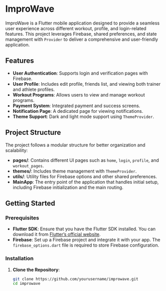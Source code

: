 # ImproWave

ImproWave is a Flutter mobile application designed to provide a seamless user experience across different workout, profile, and login-related features. This project leverages Firebase, shared preferences, and state management with `Provider` to deliver a comprehensive and user-friendly application.

## Features

- **User Authentication**: Supports login and verification pages with Firebase.
- **User Profile**: Includes edit profile, friends list, and viewing both trainer and athlete profiles.
- **Workout Programs**: Allows users to view and manage workout programs.
- **Payment System**: Integrated payment and success screens.
- **Notification Page**: A dedicated page for viewing notifications.
- **Theme Support**: Dark and light mode support using `ThemeProvider`.

## Project Structure

The project follows a modular structure for better organization and scalability:

- **pages/**: Contains different UI pages such as `home`, `login`, `profile`, and `workout_pages`.
- **themes/**: Includes theme management with `ThemeProvider`.
- **utils/**: Utility files for Firebase options and other shared preferences.
- **MainApp**: The entry point of the application that handles initial setup, including Firebase initialization and the main routing.

## Getting Started

### Prerequisites

- **Flutter SDK**: Ensure that you have the Flutter SDK installed. You can download it from [Flutter’s official website](https://flutter.dev/).
- **Firebase**: Set up a Firebase project and integrate it with your app. The `firebase_options.dart` file is required to store Firebase configuration.

### Installation

1. **Clone the Repository**:
   ```bash
   git clone https://github.com/yourusername/improwave.git
   cd improwave

